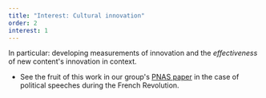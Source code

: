 ```yaml
---
title: "Interest: Cultural innovation"
order: 2
interest: 1
---
```


In particular: developing measurements of innovation and the *effectiveness* of new content's innovation in context.

* See the fruit of this work in our group's [PNAS
paper](http://www.pnas.org/content/115/18/4607.short) in the case of
political speeches during the French Revolution.
